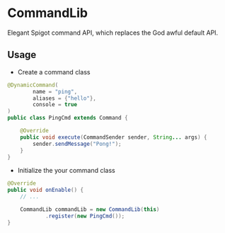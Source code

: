 # CommandLib
Elegant Spigot command API, which replaces the God awful default API.

## Usage

* Create a command class

```java
@DynamicCommand(
        name = "ping",
        aliases = {"hello"},
        console = true
)
public class PingCmd extends Command {

    @Override
    public void execute(CommandSender sender, String... args) {
        sender.sendMessage("Pong!");
    }
}
```

* Initialize the your command class

```java
@Override
public void onEnable() {
    // ...

    CommandLib commandLib = new CommandLib(this)
            .register(new PingCmd());
}
```
